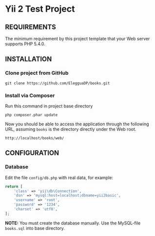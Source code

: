 Yii 2 Test Project
==================

REQUIREMENTS
------------

The minimum requirement by this project template that your Web server supports PHP 5.4.0.


INSTALLATION
------------

### Clone project from GitHub

~~~
git clone https://github.com/ElegguaDP/books.git
~~~

### Install via Composer

Run this command in project base directory
~~~
php composer.phar update
~~~

Now you should be able to access the application through the following URL, assuming `books` is the directory
directly under the Web root.

~~~
http://localhost/books/web/
~~~


CONFIGURATION
-------------

### Database

Edit the file `config/db.php` with real data, for example:

```php
return [
    'class' => 'yii\db\Connection',
    'dsn' => 'mysql:host=localhost;dbname=yii2basic',
    'username' => 'root',
    'password' => '1234',
    'charset' => 'utf8',
];
```

**NOTE:** You must create the database manually. Use the MySQL-file ```books.sql``` into base directory.
